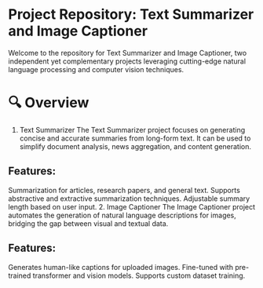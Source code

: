 # Project Repository: Text Summarizer and Image Captioner
Welcome to the repository for Text Summarizer and Image Captioner, two independent yet complementary projects leveraging cutting-edge natural language processing and computer vision techniques.

# 🔍 Overview
1. Text Summarizer
The Text Summarizer project focuses on generating concise and accurate summaries from long-form text. It can be used to simplify document analysis, news aggregation, and content generation.

## Features:
Summarization for articles, research papers, and general text.
Supports abstractive and extractive summarization techniques.
Adjustable summary length based on user input.
2. Image Captioner
The Image Captioner project automates the generation of natural language descriptions for images, bridging the gap between visual and textual data.

## Features:
Generates human-like captions for uploaded images.
Fine-tuned with pre-trained transformer and vision models.
Supports custom dataset training.
